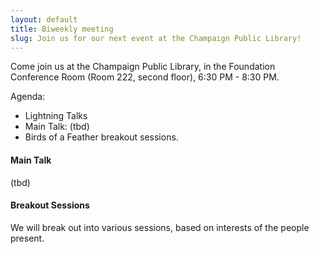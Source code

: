```yaml
---
layout: default
title: Biweekly meeting
slug: Join us for our next event at the Champaign Public Library!
---
```


Come join us at the Champaign Public Library, in the Foundation Conference Room (Room 222, second floor), 6:30 PM - 8:30 PM. 

Agenda:
* Lightning Talks
* Main Talk: (tbd)
* Birds of a Feather breakout sessions.

#### Main Talk
(tbd)

#### Breakout Sessions
We will break out into various sessions, based on interests of the people present.
